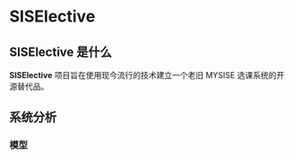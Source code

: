 SISElective
===========

## SISElective 是什么

**SISElective** 项目旨在使用现今流行的技术建立一个老旧 MYSISE 选课系统的开源替代品。

## 系统分析

### 模型
